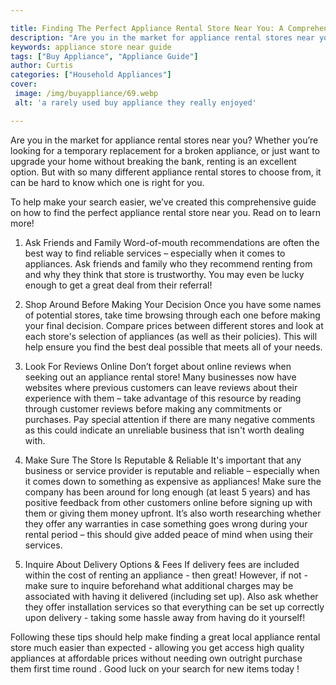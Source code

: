 ```yaml
---

title: Finding The Perfect Appliance Rental Store Near You: A Comprehensive Guide
description: "Are you in the market for appliance rental stores near you? Whether you’re looking for a temporary replacement for a broken applia...see more"
keywords: appliance store near guide
tags: ["Buy Appliance", "Appliance Guide"]
author: Curtis
categories: ["Household Appliances"]
cover: 
 image: /img/buyappliance/69.webp
 alt: 'a rarely used buy appliance they really enjoyed'

---
```


Are you in the market for appliance rental stores near you? Whether you’re looking for a temporary replacement for a broken appliance, or just want to upgrade your home without breaking the bank, renting is an excellent option. But with so many different appliance rental stores to choose from, it can be hard to know which one is right for you.

To help make your search easier, we’ve created this comprehensive guide on how to find the perfect appliance rental store near you. Read on to learn more! 

1) Ask Friends and Family 
Word-of-mouth recommendations are often the best way to find reliable services – especially when it comes to appliances. Ask friends and family who they recommend renting from and why they think that store is trustworthy. You may even be lucky enough to get a great deal from their referral! 

2) Shop Around Before Making Your Decision 
Once you have some names of potential stores, take time browsing through each one before making your final decision. Compare prices between different stores and look at each store's selection of appliances (as well as their policies). This will help ensure you find the best deal possible that meets all of your needs. 

 3) Look For Reviews Online 
 Don’t forget about online reviews when seeking out an appliance rental store! Many businesses now have websites where previous customers can leave reviews about their experience with them – take advantage of this resource by reading through customer reviews before making any commitments or purchases. Pay special attention if there are many negative comments as this could indicate an unreliable business that isn't worth dealing with. 

 4) Make Sure The Store Is Reputable & Reliable 
It's important that any business or service provider is reputable and reliable – especially when it comes down to something as expensive as appliances! Make sure the company has been around for long enough (at least 5 years) and has positive feedback from other customers online before signing up with them or giving them money upfront. It’s also worth researching whether they offer any warranties in case something goes wrong during your rental period – this should give added peace of mind when using their services. 

 5) Inquire About Delivery Options & Fees 
If delivery fees are included within the cost of renting an appliance - then great! However, if not - make sure to inquire beforehand what additional charges may be associated with having it delivered (including set up). Also ask whether they offer installation services so that everything can be set up correctly upon delivery - taking some hassle away from having do it yourself! 

 Following these tips should help make finding a great local appliance rental store much easier than expected - allowing you get access high quality appliances at affordable prices without needing own outright purchase them first time round . Good luck on your search for new items today !
